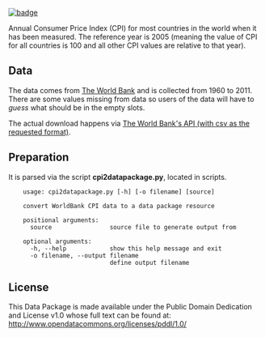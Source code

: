 <a href="https://datahub.io/core/cpi"><img src="https://badgen.net/badge/icon/View%20on%20datahub.io/orange?icon=https://datahub.io/datahub-cube-badge-icon.svg&label&scale=1.25)" alt="badge" /></a>

Annual Consumer Price Index (CPI) for most countries in the world when it has been measured. The reference year is 2005 (meaning the value of CPI for all countries is 100 and all other CPI values are relative to that year).

## Data

The data comes from [The World Bank](http://data.worldbank.org/indicator/FP.CPI.TOTL) and is collected from 1960 to 2011. There are some values missing from data so users of the data will have to *guess* what should be in the empty slots.

The actual download happens via [The World Bank's API (with csv as the requested format)](http://api.worldbank.org/indicator/FP.CPI.TOTL?format=csv).

## Preparation

It is parsed via the script **cpi2datapackage.py**, located in scripts.

```cli-output
    usage: cpi2datapackage.py [-h] [-o filename] [source]
    
    convert WorldBank CPI data to a data package resource

    positional arguments:
      source                source file to generate output from
    
    optional arguments:
      -h, --help            show this help message and exit
      -o filename, --output filename
                            define output filename
```
                    
## License

This Data Package is made available under the Public Domain Dedication and License v1.0 whose full text can be found at: http://www.opendatacommons.org/licenses/pddl/1.0/